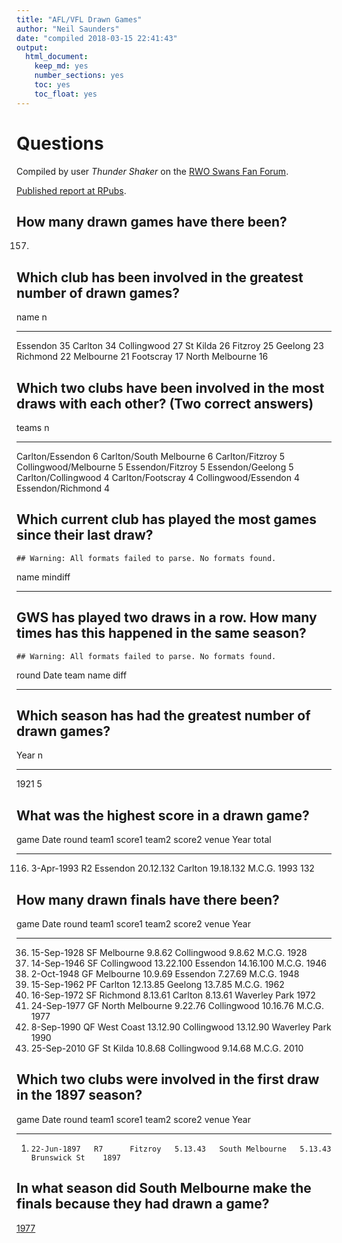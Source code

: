 ```yaml
---
title: "AFL/VFL Drawn Games"
author: "Neil Saunders"
date: "compiled 2018-03-15 22:41:43"
output: 
  html_document: 
    keep_md: yes
    number_sections: yes
    toc: yes
    toc_float: yes
---
```




# Questions
Compiled by user *Thunder Shaker* on the [RWO Swans Fan Forum](http://www.redandwhiteonline.com/forum/showthread.php/43085-Lies-damned-lies-and-statistics?p=732150&viewfull=1#post732150).

[Published report at RPubs](http://rpubs.com/neilfws/292080).

## How many drawn games have there been?
157.

## Which club has been involved in the greatest number of drawn games?

name                n
----------------  ---
Essendon           35
Carlton            34
Collingwood        27
St Kilda           26
Fitzroy            25
Geelong            23
Richmond           22
Melbourne          21
Footscray          17
North Melbourne    16

## Which two clubs have been involved in the most draws with each other? (Two correct answers)

teams                       n
------------------------  ---
Carlton/Essendon            6
Carlton/South Melbourne     6
Carlton/Fitzroy             5
Collingwood/Melbourne       5
Essendon/Fitzroy            5
Essendon/Geelong            5
Carlton/Collingwood         4
Carlton/Footscray           4
Collingwood/Essendon        4
Essendon/Richmond           4

## Which current club has played the most games since their last draw?

```
## Warning: All formats failed to parse. No formats found.
```



name   mindiff 
-----  --------

## GWS has played two draws in a row. How many times has this happened in the same season?

```
## Warning: All formats failed to parse. No formats found.
```



round   Date   team   name   diff 
------  -----  -----  -----  -----

## Which season has had the greatest number of drawn games?

 Year    n
-----  ---
 1921    5

## What was the highest score in a drawn game?

game   Date         round   team1      score1      team2     score2      venue     Year   total
-----  -----------  ------  ---------  ----------  --------  ----------  -------  -----  ------
116.   3-Apr-1993   R2      Essendon   20.12.132   Carlton   19.18.132   M.C.G.    1993     132

## How many drawn finals have there been?

game   Date          round   team1             score1      team2         score2      venue            Year
-----  ------------  ------  ----------------  ----------  ------------  ----------  --------------  -----
36.    15-Sep-1928   SF      Melbourne         9.8.62      Collingwood   9.8.62      M.C.G.           1928
54.    14-Sep-1946   SF      Collingwood       13.22.100   Essendon      14.16.100   M.C.G.           1946
58.    2-Oct-1948    GF      Melbourne         10.9.69     Essendon      7.27.69     M.C.G.           1948
78.    15-Sep-1962   PF      Carlton           12.13.85    Geelong       13.7.85     M.C.G.           1962
91.    16-Sep-1972   SF      Richmond          8.13.61     Carlton       8.13.61     Waverley Park    1972
99.    24-Sep-1977   GF      North Melbourne   9.22.76     Collingwood   10.16.76    M.C.G.           1977
111.   8-Sep-1990    QF      West Coast        13.12.90    Collingwood   13.12.90    Waverley Park    1990
146.   25-Sep-2010   GF      St Kilda          10.8.68     Collingwood   9.14.68     M.C.G.           2010

## Which two clubs were involved in the first draw in the 1897 season?

game   Date          round   team1     score1    team2             score2    venue           Year
-----  ------------  ------  --------  --------  ----------------  --------  -------------  -----
1.     22-Jun-1897   R7      Fitzroy   5.13.43   South Melbourne   5.13.43   Brunswick St    1897

## In what season did South Melbourne make the finals because they had drawn a game?
 [1977](http://australianfootball.com/articles/view/Drawing%2Bthe%2Bbest%2Bconclusion/177)
